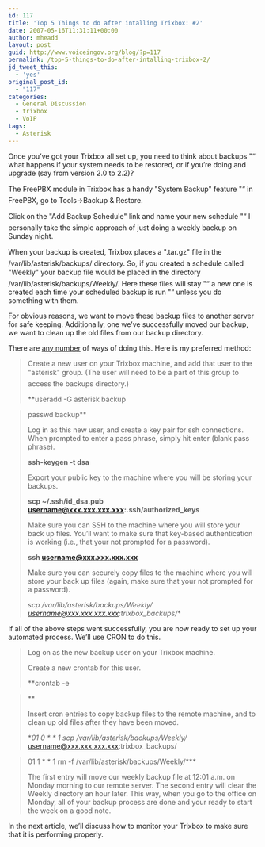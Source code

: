 ```yaml
---
id: 117
title: 'Top 5 Things to do after intalling Trixbox: #2'
date: 2007-05-16T11:31:11+00:00
author: mheadd
layout: post
guid: http://www.voiceingov.org/blog/?p=117
permalink: /top-5-things-to-do-after-intalling-trixbox-2/
jd_tweet_this:
  - 'yes'
original_post_id:
  - "117"
categories:
  - General Discussion
  - trixbox
  - VoIP
tags:
  - Asterisk
---
```

Once you&#8217;ve got your Trixbox all set up, you need to think about backups "“ what happens if your system needs to be restored, or if you&#8217;re doing and upgrade (say from version 2.0 to 2.2)?

The FreePBX module in Trixbox has a handy "System Backup" feature "“ in FreePBX, go to Tools->Backup & Restore.

Click on the "Add Backup Schedule" link and name your new schedule "“ I personally take the simple approach of just doing a weekly backup on Sunday night.

When your backup is created, Trixbox places a ".tar.gz" file in the /var/lib/asterisk/backups/ directory. So, if you created a schedule called "Weekly" your backup file would be placed in the directory /var/lib/asterisk/backups/Weekly/. Here these files will stay "“ a new one is created each time your scheduled backup is run "“ unless you do something with them.

For obvious reasons, we want to move these backup files to another server for safe keeping. Additionally, one we&#8217;ve successfully moved our backup, we want to clean up the old files from our backup directory.

There are <a href="http://www.sureteq.com/asterisk/trixboxv2.2.htm#18.1_-_Backing_up_Trixbox" target="_blank">any number</a> of ways of doing this. Here is my preferred method:

> Create a new user on your Trixbox machine, and add that user to the "asterisk" group. (The user will need to be a part of this group to access the backups directory.)
> 
> **useradd -G asterisk backup
  
> passwd backup**
> 
> Log in as this new user, and create a key pair for ssh connections. When prompted to enter a pass phrase, simply hit enter (blank pass phrase).
> 
> **ssh-keygen -t dsa**
> 
> Export your public key to the machine where you will be storing your backups.
> 
> **scp ~/.ssh/id\_dsa.pub username@xxx.xxx.xxx.xxx:.ssh/authorized\_keys**
> 
> Make sure you can SSH to the machine where you will store your back up files. You&#8217;ll want to make sure that key-based authentication is working (i.e., that your not prompted for a password). 
> 
> **ssh username@xxx.xxx.xxx.xxx**
> 
> Make sure you can securely copy files to the machine where you will store your back up files (again, make sure that your not prompted for a password).
> 
> **scp /var/lib/asterisk/backups/Weekly/* username@xxx.xxx.xxx.xxx:trixbox_backups/**

If all of the above steps went successfully, you are now ready to set up your automated process. We&#8217;ll use CRON to do this.

> Log on as the new backup user on your Trixbox machine.
> 
> Create a new crontab for this user.
> 
> **crontab -e
  
>** 
> 
> Insert cron entries to copy backup files to the remote machine, and to clean up old files after they have been moved.
> 
> **01 0 \* \* 1 scp /var/lib/asterisk/backups/Weekly/* username@xxx.xxx.xxx.xxx:trixbox_backups/
  
> 
  
> 01 1 \* \* 1 rm -f /var/lib/asterisk/backups/Weekly/***
> 
> The first entry will move our weekly backup file at 12:01 a.m. on Monday morning to our remote server. The second entry will clear the Weekly directory an hour later. This way, when you go to the office on Monday, all of your backup process are done and your ready to start the week on a good note.

In the next article, we&#8217;ll discuss how to monitor your Trixbox to make sure that it is performing properly.